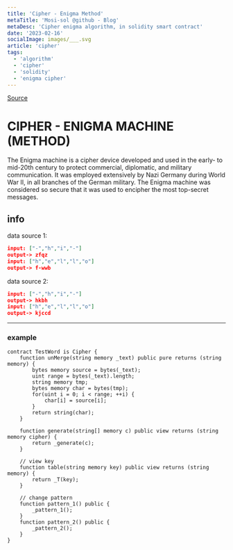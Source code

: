 ```yaml
---
title: 'Cipher - Enigma Method'
metaTitle: 'Mosi-sol @github - Blog'
metaDesc: 'Cipher enigma algorithm, in solidity smart contract'
date: '2023-02-16'
socialImage: images/___.svg
article: 'cipher'
tags:
  - 'algorithm'
  - 'cipher'
  - 'solidity'
  - 'enigma cipher'
---
```


[Source](https://github.com/mosi-sol/live-contracts-s4/blob/main/21-%20Enigma%20simulator/Enigma.sol)

# CIPHER - ENIGMA MACHINE (METHOD)
The Enigma machine is a cipher device developed and used in the early- to mid-20th century to protect commercial, diplomatic, and military communication. It was employed extensively by Nazi Germany during World War II, in all branches of the German military. The Enigma machine was considered so secure that it was used to encipher the most top-secret messages.

## info
data source 1:
```json
input: ["-","h","i","-"] 
output-> zfqz
input: ["h","e","l","l","o"] 
output-> f-wwb
```

data source 2:
```json
input: ["-","h","i","-"] 
output-> hkbh
input: ["h","e","l","l","o"] 
output-> kjccd
```

---

### example
```solidity
contract TestWord is Cipher {
    function unMerge(string memory _text) public pure returns (string memory) {
		bytes memory source = bytes(_text);
        uint range = bytes(_text).length;
        string memory tmp;
        bytes memory char = bytes(tmp);
        for(uint i = 0; i < range; ++i) {
            char[i] = source[i];
        }
		return string(char);
	}

    function generate(string[] memory c) public view returns (string memory cipher) {
        return _generate(c);
    }

    // view key
    function table(string memory key) public view returns (string memory) {
        return _T(key);
    }

    // change pattern
    function pattern_1() public {
        _pattern_1();
    }
    function pattern_2() public {
        _pattern_2();
    }
}
```
